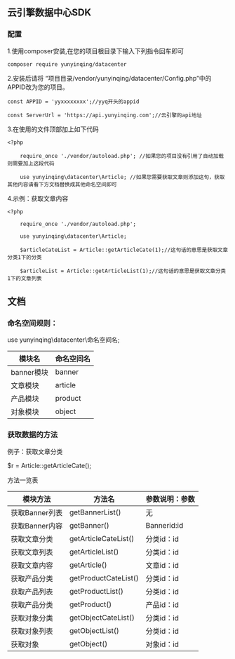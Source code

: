 ## 云引擎数据中心SDK

### 配置
1.使用composer安装,在您的项目根目录下输入下列指令回车即可
    
    composer require yunyinqing/datacenter



2.安装后请将 “项目目录/vendor/yunyinqing/datacenter/Config.php”中的APPID改为您的项目。
    
    const APPID = 'yyxxxxxxxx';//yyq开头的appid
    
    const ServerUrl = 'https://api.yunyinqing.com';//云引擎的api地址

3.在使用的文件顶部加上如下代码

    <?php
    
        require_once './vendor/autoload.php'; //如果您的项目没有引用了自动加载则需要加上这段代码
    
        use yunyinqing\datacenter\Article; //如果您需要获取文章则添加这句，获取其他内容请看下方文档替换成其他命名空间即可
   
4.示例：获取文章内容

    <?php
    
        require_once './vendor/autoload.php';
    
        use yunyinqing\datacenter\Article; 
        
        $articleCateList = Article::getArticleCate(1);//这句话的意思是获取文章分类1下的分类
        
        $articleList = Article::getArticleList(1);//这句话的意思是获取文章分类1下的文章列表
   
    
## 文档

### 命名空间规则：

use yunyinqing\datacenter\命名空间名;

|模块名|命名空间名|
|---|---|
|banner模块 | banner|
|文章模块 | article|
|产品模块 | product|
|对象模块 | object|

### 获取数据的方法

例子：获取文章分类

$r = Article::getArticleCate();

方法一览表

|模块方法|方法名|参数说明：参数|
|---|---|---|
|获取Banner列表|getBannerList()|无|
|获取Banner内容|getBanner()|Bannerid:id|
|获取文章分类|getArticleCateList()|分类id：id|
|获取文章列表|getArticleList()|分类id：id|
|获取文章内容|getArticle()|文章id：id|
|获取产品分类|getProductCateList()|分类id：id|
|获取产品列表|getProductList()|分类id：id|
|获取产品分类|getProduct()|产品id：id|
|获取对象分类|getObjectCateList()|分类id：id|
|获取对象列表|getObjectList()|分类id：id|
|获取对象|getObject()|对象id：id|